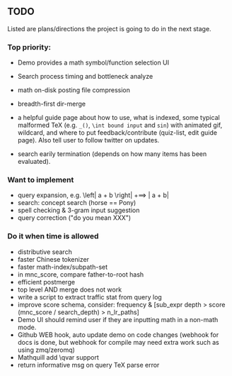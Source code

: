 ## TODO
Listed are plans/directions the project is going to do
in the next stage.

### Top priority:
* Demo provides a math symbol/function selection UI
* Search process timing and bottleneck analyze
* math on-disk posting file compression
* breadth-first dir-merge
* a helpful guide page about how to use, what is indexed, some typical malformed TeX (e.g. `_()`, `\int bound input` and `sin`) with animated gif, wildcard, and where to put feedback/contribute (quiz-list, edit guide page). Also tell user to follow twitter on updates.

* search earily termination (depends on how many items has been evaluated).

### Want to implement
* query expansion, e.g. \left| a + b \right| +==> | a + b| 
* search: concept search (horse == Pony)
* spell checking & 3-gram input suggestion
* query correction ("do you mean XXX")

### Do it when time is allowed
* distributive search
* faster Chinese tokenizer
* faster math-index/subpath-set
* in mnc\_score, compare father-to-root hash
* efficient postmerge
* top level AND merge does not work
* write a script to extract traffic stat from query log
* improve score schema, consider:
	frequency & [sub\_expr depth > score (mnc\_score / search\_depth) > n\_lr\_paths]
* Demo UI should remind user if they are inputting math in a non-math mode.
* Github WEB hook, auto update demo on code changes (webhook for docs is done, but webhook for compile may need extra work such as using zmq/zeromq)
* Mathquill add \qvar support
* return informative msg on query TeX parse error
